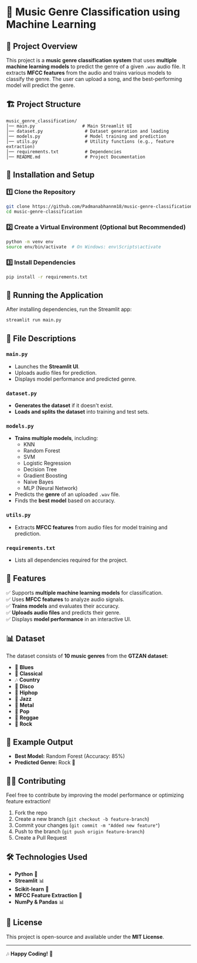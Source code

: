 # 🎵 Music Genre Classification using Machine Learning

## 📌 Project Overview
This project is a **music genre classification system** that uses **multiple machine learning models** to predict the genre of a given `.wav` audio file. It extracts **MFCC features** from the audio and trains various models to classify the genre. The user can upload a song, and the best-performing model will predict the genre.

## 🏗️ Project Structure
```
music_genre_classification/
│── main.py                  # Main Streamlit UI
│── dataset.py                # Dataset generation and loading
│── models.py                 # Model training and prediction
│── utils.py                  # Utility functions (e.g., feature extraction)
│── requirements.txt          # Dependencies
│── README.md                 # Project Documentation
```

## 🔧 Installation and Setup

### 1️⃣ Clone the Repository
```sh
git clone https://github.com/Padmanabhannm18/music-genre-classification.git
cd music-genre-classification
```

### 2️⃣ Create a Virtual Environment (Optional but Recommended)
```sh
python -m venv env
source env/bin/activate  # On Windows: env\Scripts\activate
```

### 3️⃣ Install Dependencies
```sh
pip install -r requirements.txt
```

## 🚀 Running the Application

After installing dependencies, run the Streamlit app:
```sh
streamlit run main.py
```

## 📂 File Descriptions

### `main.py`
- Launches the **Streamlit UI**.
- Uploads audio files for prediction.
- Displays model performance and predicted genre.

### `dataset.py`
- **Generates the dataset** if it doesn't exist.
- **Loads and splits the dataset** into training and test sets.

### `models.py`
- **Trains multiple models**, including:
  - KNN
  - Random Forest
  - SVM
  - Logistic Regression
  - Decision Tree
  - Gradient Boosting
  - Naive Bayes
  - MLP (Neural Network)
- Predicts the **genre** of an uploaded `.wav` file.
- Finds the **best model** based on accuracy.

### `utils.py`
- Extracts **MFCC features** from audio files for model training and prediction.

### `requirements.txt`
- Lists all dependencies required for the project.

## 🎯 Features
✅ Supports **multiple machine learning models** for classification.  
✅ Uses **MFCC features** to analyze audio signals.  
✅ **Trains models** and evaluates their accuracy.  
✅ **Uploads audio files** and predicts their genre.  
✅ Displays **model performance** in an interactive UI.  

## 📊 Dataset
The dataset consists of **10 music genres** from the **GTZAN dataset**:
- 🎸 **Blues**
- 🎼 **Classical**
- 🎶 **Country**
- 🕺 **Disco**
- 🎤 **Hiphop**
- 🎷 **Jazz**
- 🎸 **Metal**
- 🎵 **Pop**
- 🎹 **Reggae**
- 🤘 **Rock**

## 📌 Example Output
- **Best Model:** Random Forest (Accuracy: 85%)
- **Predicted Genre:** Rock 🎸

## 👨‍💻 Contributing
Feel free to contribute by improving the model performance or optimizing feature extraction!
1. Fork the repo
2. Create a new branch (`git checkout -b feature-branch`)
3. Commit your changes (`git commit -m "Added new feature"`)
4. Push to the branch (`git push origin feature-branch`)
5. Create a Pull Request

## 🛠️ Technologies Used
- **Python** 🐍
- **Streamlit** 📊
- **Scikit-learn** 🤖
- **MFCC Feature Extraction** 🎼
- **NumPy & Pandas** 📊

## 📜 License
This project is open-source and available under the **MIT License**.

---

🎶 **Happy Coding!** 🚀

